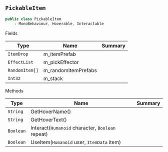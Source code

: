 ## `PickableItem`

```csharp
public class PickableItem
    : MonoBehaviour, Hoverable, Interactable

```

Fields

| Type | Name | Summary | 
| --- | --- | --- | 
| `ItemDrop` | m_itemPrefab |  | 
| `EffectList` | m_pickEffector |  | 
| `RandomItem[]` | m_randomItemPrefabs |  | 
| `Int32` | m_stack |  | 


Methods

| Type | Name | Summary | 
| --- | --- | --- | 
| `String` | GetHoverName() |  | 
| `String` | GetHoverText() |  | 
| `Boolean` | Interact(`Humanoid` character, `Boolean` repeat) |  | 
| `Boolean` | UseItem(`Humanoid` user, `ItemData` item) |  | 


